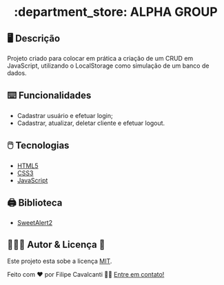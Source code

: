 <h1 align="center"> :department_store: ALPHA GROUP</h1>

## 🖥️ Descrição
Projeto criado para colocar em prática a criação de um CRUD em JavaScript, utilizando o LocalStorage como simulação de um banco de dados.

## ⌨️ Funcionalidades
* Cadastrar usuário e efetuar login;
* Cadastrar, atualizar, deletar cliente e efetuar logout.

## 🖱️ Tecnologias

* <a href="https://www.w3.org/html/" target="_blank" rel="noreferrer">HTML5</a>
* <a href="https://www.w3schools.com/css/" target="_blank" rel="noreferrer">CSS3</a>
* <a href="https://developer.mozilla.org/en-US/docs/Web/JavaScript" target="_blank" rel="noreferrer">JavaScript</a>

## 🖨️ Biblioteca
* <a href="https://sweetalert2.github.io" target="_blank" rel="noreferrer">SweetAlert2</a>

## 👨🏻‍💻 Autor & Licença 📝

Este projeto esta sobe a licença [MIT](./LICENSE).

Feito com ❤️ por Filipe Cavalcanti 👋🏻 [Entre em contato!](https://www.linkedin.com/in/filipecavalcantideandrade/)
